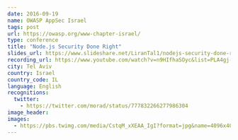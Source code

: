 ```yaml
---
date: 2016-09-19
name: OWASP AppSec Israel
tags: post
url: https://owasp.org/www-chapter-israel/
type: conference
title: "Node.js Security Done Right"
slides_url: https://www.slideshare.net/LiranTal1/nodejs-security-done-right-tips-and-tricks-they-wont-teach-you-in-school
recording_url: https://www.youtube.com/watch?v=n9HIfhaSOyc&list=PLA4gj-PiNukcnP0M8exLzXywWI71W4q4R&index=11
city: Tel Aviv
country: Israel
country_code: IL
language: English
recognitions:
  twitter:
    - https://twitter.com/morad/status/777832266277986304
image_header:
images:
  - https://pbs.twimg.com/media/CstqM_xXEAA_IgI?format=jpg&name=4096x4096
---
```

